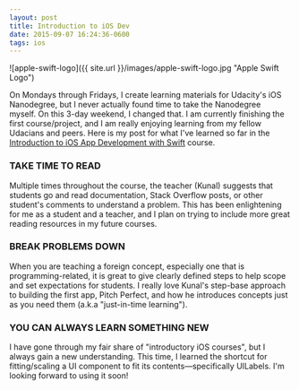 ```yaml
---
layout: post
title: Introduction to iOS Dev
date: 2015-09-07 16:24:36-0600
tags: ios
---
```


![apple-swift-logo]({{ site.url }}/images/apple-swift-logo.jpg "Apple Swift Logo")

On Mondays through Fridays, I create learning materials for Udacity's iOS Nanodegree, but I never actually found time to take the Nanodegree myself. On this 3-day weekend, I changed that. I am currently finishing the first course/project, and I am really enjoying learning from my fellow Udacians and peers. Here is my post for what I've learned so far in the [Introduction to iOS App Development with Swift](https://www.udacity.com/course/intro-to-ios-app-development-with-swift--ud585-nd) course.

### TAKE TIME TO READ

Multiple times throughout the course, the teacher (Kunal) suggests that students go and read documentation, Stack Overflow posts, or other student's comments to understand a problem. This has been enlightening for me as a student and a teacher, and I plan on trying to include more great reading resources in my future courses.

### BREAK PROBLEMS DOWN

When you are teaching a foreign concept, especially one that is programming-related, it is great to give clearly defined steps to help scope and set expectations for students. I really love Kunal's step-base approach to building the first app, Pitch Perfect, and how he introduces concepts just as you need them (a.k.a "just-in-time learning").

### YOU CAN ALWAYS LEARN SOMETHING NEW

I have gone through my fair share of "introductory iOS courses", but I always gain a new understanding. This time, I learned the shortcut for fitting/scaling a UI component to fit its contents—specifically UILabels. I'm looking forward to using it soon!